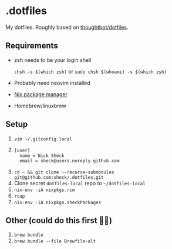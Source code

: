 # .dotfiles

My dotfiles. Roughly based on [thoughtbot/dotfiles](https://github.com/thoughtbot/dotfiles).

## Requirements

- zsh needs to be your login shell
   
   `chsh -s $(which zsh)` or `sudo chsh $(whoami) -s $(which zsh)`

- Probably need neovim installed
- [Nix package manager](https://nixos.org/download.html)
- Homebrew/linuxbrew

## Setup

1. `vim ~/.gitconfig.local`
2. ```
   [user]
     name = Nick Sheck
     email = sheck@users.noreply.github.com
   ```
3. `cd ~ && git clone --recurse-submodules git@github.com:sheck/.dotfiles.git`
4. Clone secret `dotfiles-local` repo to `~/dotfiles-local`
5. `nix-env -iA nixpkgs.rcm`
6. `rcup`
7. `nix-env -iA nixpkgs.sheckPackages`

## Other (could do this first 🤷‍♂️)
1. `brew bundle`
2. `brew bundle --file Brewfile-alt`
